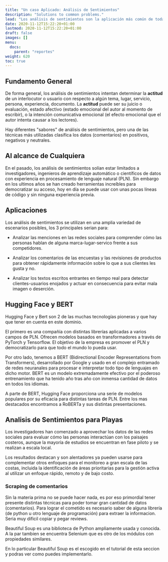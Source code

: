 ```yaml
---
title: "Un caso Aplicado: Análisis de Sentimientos"
description: "Solutions to common problems."
lead: "Los análisis de sentimientos son la aplicación más común de todas las herramientas de PLN para examinar actitudes y emociones de los visitantes hacia cierto punto de la playa, algun servicio o el tipo de experiencia (positiva-negativa)."
date: 2020-11-12T15:22:20+01:00
lastmod: 2020-11-12T15:22:20+01:00
draft: false
images: []
menu: 
  docs:
    parent: "reportes"
weight: 620
toc: true
---
```


## Fundamento General

De forma general, los análisis de sentimientos intentan determinar la **actitud** de un interlocutor o usuario con respecto a algún tema, lugar, servicio, persona, experiencia, documento. La **actitud** puede ser su juicio o evaluación, estado afectivo (estado emocional del autor al momento de escribir), o la intención comunicativa emocional (el efecto emocional que el autor intenta causar a los lectores).

Hay diferentes "sabores" de análisis de sentimientos, pero una de las técnicas más utilizadas clasifica los datos (comentarios) en positivos, negativos y neutrales.

## Al alcance de Cualquiera

En el pasado, los análisis de sentimientos solían estar limitados a investigadores, ingenieros de aprendizaje automático o científicos de datos con experiencia en procesamiento de lenguaje natural (PLN). Sin embargo en los ultimos años se han creado herramientas increíbles para democratizar su acceso, hoy en día se puede usar con unas pocas líneas de código y sin ninguna experiencia previa.

## Aplicaciones

Los análisis de sentimientos se utilizan en una amplia variedad de escenarios posibles, los 3 principales serian para:

- Analizar las menciones en las redes sociales para comprender cómo las personas hablan de alguna marca-lugar-servico frente a sus competidores.

- Analizar los comentarios de las encuestas y las revisiones de productos para obtener rápidamente información sobre lo que a sus clientes les gusta y no.

- Analizar los textos escritos entrantes en tiempo real para detectar clientes-usuarios enojados y actuar en consecuencia para evitar mala imagen o deserción.

## Hugging Face y BERT

Hugging Face y Bert son 2 de las muchas tecnologías pioneras y que hay que tener en cuenta en este dominio. 

El primero es una compañía con distintas librerías aplicadas a varios campos de PLN. Ofrecen modelos basados en transformadores a través de PyTorch y Tensorflow. El objetivo de la empresa es promover el PLN y democratizarlo para que todo el mundo lo pueda usar.

Por otro lado, tenemos a BERT (Bidirectional Encoder Representations from Transformers), desarrollado por Google y usado en el complejo entramado de redes neuranales para procesar e interpretar todo tipo de lenguajes en dicho motor. BERT es un modelo extremadamente efectivo por el poderoso entrenamiento que ha tenido año tras año con inmensa cantidad de datos en todos los idiomas.

A parte de BERT, Hugging Face proporciona una serie de modelos populares por su eficacia para distintas tareas de PLN. Entre los mas destacados encontramos a RoBERTa y sus distintas presentaciones.

## Analisis de Sentimientos para Playas

Los investigadores han comenzado a aprovechar los datos de las redes sociales para evaluar cómo las personas interactúan con los paisajes costeros, aunque la mayoría de estudios se encuentran en fase piloto y se realizan a escala local. 

Los resultados destacan y son alentadores ya pueden usarse para complementar otros enfoques para el monitoreo a gran escala de las costas, incluida la identificación de áreas prioritarias para la gestión activa al utilizar un enfoque rápido, remoto y de bajo costo.

### Scraping de comentarios

Sin la materia prima no se puede hacer nada, es por eso primordial tener presente distintas técnicas para poder tomar gran cantidad de datos (comentarios). Para lograr el cometido es necesario saber de alguna librería (de python u otro lenguaje de programación) para extraer la informacion. Seria muy dificil copiar y pegar reviews.

Beautiful Soup es una biblioteca de Python ampliamente usada y conocida. A la par tambien se encuentra Selenium que es otro de los módulos con propiedades similares. 

En lo particular Beautiful Soup es el escogido en el tutorial de esta seccion y podras ver como puedes implementarlo.


















